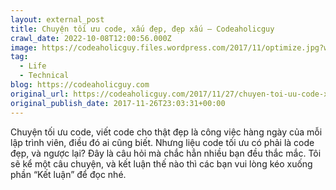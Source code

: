 ```yaml
---
layout: external_post
title: Chuyện tối ưu code, xấu đẹp, đẹp xấu – Codeaholicguy
crawl_date: 2022-10-08T12:00:56.000Z
image: https://codeaholicguy.files.wordpress.com/2017/11/optimize.jpg?w=1200
tag:
  - Life
  - Technical
blog: https://codeaholicguy.com
original_url: https://codeaholicguy.com/2017/11/27/chuyen-toi-uu-code-xau-dep-dep-xau/
original_publish_date: 2017-11-26T23:03:31+00:00
---
```

Chuyện tối ưu code, viết code cho thật đẹp là công việc hàng ngày của mỗi lập trình viên, điều đó ai cũng biết. Nhưng liệu code tối ưu có phải là code đẹp, và ngược lại? Đây là câu hỏi mà chắc hẳn nhiều bạn đều thắc mắc. Tôi sẽ kể một câu chuyện, và kết luận thế nào thì các bạn vui lòng kéo xuống phần “Kết luận” để đọc nhé.